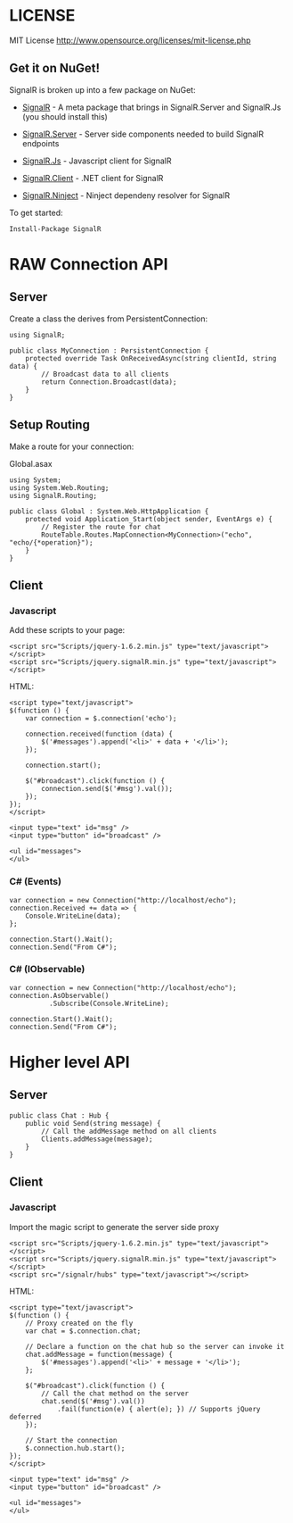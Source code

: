 # LICENSE
MIT License <http://www.opensource.org/licenses/mit-license.php>

## Get it on NuGet!
SignalR is broken up into a few package on NuGet:

* [SignalR](http://nuget.org/List/Packages/SignalR) - A meta package that brings in SignalR.Server and SignalR.Js (you should install this)

* [SignalR.Server](http://nuget.org/List/Packages/SignalR.Server) - Server side components needed to build SignalR endpoints

* [SignalR.Js](http://nuget.org/List/Packages/SignalR.Js) - Javascript client for SignalR

* [SignalR.Client](http://nuget.org/List/Packages/SignalR.Client) - .NET client for SignalR

* [SignalR.Ninject](http://nuget.org/List/Packages/SignalR.Ninject) - Ninject dependeny resolver for SignalR


To get started:

    Install-Package SignalR

# RAW Connection API
## Server
Create a class the derives from PersistentConnection:

    using SignalR;
    
    public class MyConnection : PersistentConnection {
        protected override Task OnReceivedAsync(string clientId, string data) {
            // Broadcast data to all clients
            return Connection.Broadcast(data);
        }
    }

## Setup Routing
Make a route for your connection:

Global.asax

    using System;
    using System.Web.Routing;
    using SignalR.Routing;

    public class Global : System.Web.HttpApplication {
        protected void Application_Start(object sender, EventArgs e) {
            // Register the route for chat
            RouteTable.Routes.MapConnection<MyConnection>("echo", "echo/{*operation}");
        }
    }

## Client
### Javascript
Add these scripts to your page:

    <script src="Scripts/jquery-1.6.2.min.js" type="text/javascript"></script>
    <script src="Scripts/jquery.signalR.min.js" type="text/javascript"></script>

HTML:

    <script type="text/javascript">
    $(function () {
        var connection = $.connection('echo');

        connection.received(function (data) {
            $('#messages').append('<li>' + data + '</li>');
        });
        
        connection.start();
        
        $("#broadcast").click(function () {
            connection.send($('#msg').val());
        });
    });
    </script>

    <input type="text" id="msg" />
    <input type="button" id="broadcast" />

    <ul id="messages">
    </ul>
    
### C# (Events)
    
    var connection = new Connection("http://localhost/echo");
    connection.Received += data => {
        Console.WriteLine(data);
    };

    connection.Start().Wait();
    connection.Send("From C#");
    
### C# (IObservable)
    
    var connection = new Connection("http://localhost/echo");
    connection.AsObservable()
              .Subscribe(Console.WriteLine);
    
    connection.Start().Wait();
    connection.Send("From C#");
    
# Higher level API

## Server

    public class Chat : Hub {
        public void Send(string message) {
            // Call the addMessage method on all clients
            Clients.addMessage(message);
        }
    }
    
## Client
### Javascript

Import the magic script to generate the server side proxy

    <script src="Scripts/jquery-1.6.2.min.js" type="text/javascript"></script>
    <script src="Scripts/jquery.signalR.min.js" type="text/javascript"></script>
    <script src="/signalr/hubs" type="text/javascript"></script>
   
HTML:

    <script type="text/javascript">
    $(function () {
        // Proxy created on the fly
        var chat = $.connection.chat;
        
        // Declare a function on the chat hub so the server can invoke it
        chat.addMessage = function(message) {
            $('#messages').append('<li>' + message + '</li>');
        };
        
        $("#broadcast").click(function () {
            // Call the chat method on the server
            chat.send($('#msg').val())
                .fail(function(e) { alert(e); }) // Supports jQuery deferred
        });
        
        // Start the connection
        $.connection.hub.start();
    });
    </script>
    
    <input type="text" id="msg" />
    <input type="button" id="broadcast" />

    <ul id="messages">
    </ul>